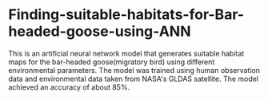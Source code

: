 # Finding-suitable-habitats-for-Bar-headed-goose-using-ANN

This is an artificial neural network model that generates suitable habitat maps for the bar-headed goose(migratory bird) using different environmental parameters. The model was trained using human observation data and environmental data taken from NASA's GLDAS satellite. The model achieved an accuracy of about 85%. 

